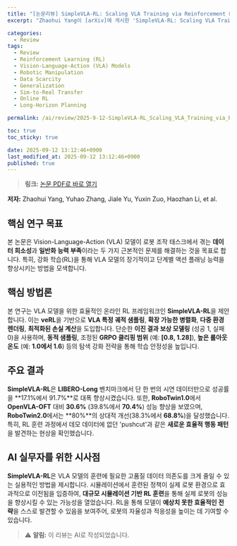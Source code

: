 ```yaml
---
title: "[논문리뷰] SimpleVLA-RL: Scaling VLA Training via Reinforcement Learning"
excerpt: "Zhaohui Yang이 [arXiv]에 게시한 'SimpleVLA-RL: Scaling VLA Training via Reinforcement Learning' 논문에 대한 자세한 리뷰입니다."

categories:
  - Review
tags:
  - Review
  - Reinforcement Learning (RL)
  - Vision-Language-Action (VLA) Models
  - Robotic Manipulation
  - Data Scarcity
  - Generalization
  - Sim-to-Real Transfer
  - Online RL
  - Long-Horizon Planning

permalink: /ai/review/2025-9-12-SimpleVLA-RL_Scaling_VLA_Training_via_Reinforcement_Learning/

toc: true
toc_sticky: true

date: 2025-09-12 13:12:46+0900
last_modified_at: 2025-09-12 13:12:46+0900
published: true
---
```

> **링크:** [논문 PDF로 바로 열기](https://arxiv.org/abs/2509.09674)

**저자:** Zhaohui Yang, Yuhao Zhang, Jiale Yu, Yuxin Zuo, Haozhan Li, et al.



## 핵심 연구 목표
본 논문은 Vision-Language-Action (VLA) 모델이 로봇 조작 태스크에서 겪는 **데이터 희소성**과 **일반화 능력 부족**이라는 두 가지 근본적인 문제를 해결하는 것을 목표로 합니다. 특히, 강화 학습(RL)을 통해 VLA 모델의 장기적이고 단계별 액션 플래닝 능력을 향상시키는 방법을 모색합니다.

## 핵심 방법론
본 연구는 VLA 모델을 위한 효율적인 온라인 RL 프레임워크인 **SimpleVLA-RL**을 제안합니다. 이는 **veRL**을 기반으로 **VLA 특정 궤적 샘플링**, **확장 가능한 병렬화**, **다중 환경 렌더링**, **최적화된 손실 계산**을 도입합니다. 단순한 **이진 결과 보상 모델링** (성공 1, 실패 0)을 사용하며, **동적 샘플링**, 조정된 **GRPO 클리핑 범위** (예: **[0.8, 1.28]**), **높은 롤아웃 온도** (예: **1.0에서 1.6**) 등의 탐색 강화 전략을 통해 학습 안정성을 높입니다.

## 주요 결과
**SimpleVLA-RL**은 **LIBERO-Long** 벤치마크에서 단 한 번의 시연 데이터만으로 성공률을 **17.1%에서 91.7%**로 대폭 향상시켰습니다. 또한, **RoboTwin1.0**에서 **OpenVLA-OFT** 대비 **30.6%** (39.8%에서 **70.4%**) 성능 향상을 보였으며, **RoboTwin2.0**에서는 **80%**의 상대적 개선(38.3%에서 **68.8%**)을 달성했습니다. 특히, RL 훈련 과정에서 데모 데이터에 없던 'pushcut'과 같은 **새로운 효율적 행동 패턴**을 발견하는 현상을 확인했습니다.

## AI 실무자를 위한 시사점
**SimpleVLA-RL**은 VLA 모델의 훈련에 필요한 고품질 데이터 의존도를 크게 줄일 수 있는 실용적인 방법을 제시합니다. 시뮬레이션에서 훈련된 정책이 실제 로봇 환경으로 효과적으로 이전됨을 입증하여, **대규모 시뮬레이션 기반 RL 훈련**을 통해 실제 로봇의 성능을 향상시킬 수 있는 가능성을 열었습니다. RL을 통해 모델이 **예상치 못한 효율적인 전략**을 스스로 발견할 수 있음을 보여주어, 로봇의 자율성과 적응성을 높이는 데 기여할 수 있습니다.

> ⚠️ **알림:** 이 리뷰는 AI로 작성되었습니다.
